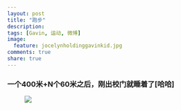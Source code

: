 ```yaml
---
layout: post
title: "跑步"
description: 
tags: [Gavin, 运动, 微博]
image:
  feature: jocelynholdinggavinkid.jpg
comments: true
share: true
---
```


### 一个400米+N个60米之后，刚出校门就睡着了[哈哈] ###

<figure>
  <a href="http://i.imgur.com/0VBzOA8.jpg">
  <img src="http://i.imgur.com/0VBzOA8.jpg">
  </a>
</figure>

